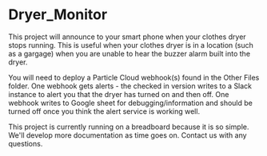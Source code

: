 # Dryer_Monitor
 
This project will announce to your smart phone when your clothes dryer stops running. This is useful when your clothes dryer is in a location (such as a gargage) when you are unable to hear the buzzer alarm built into the dryer.

You will need to deploy a Particle Cloud webhook(s) found in the Other Files folder. One webhook gets alerts - the checked in version writes to a Slack instance to alert you that the dryer has turned on and then off. One webhook writes to Google sheet for debugging/information and should be turned off once you think the alert service is working well.

This project is currently running on a breadboard because it is so simple. We'll develop more documentation as time goes on. Contact us with any questions.
